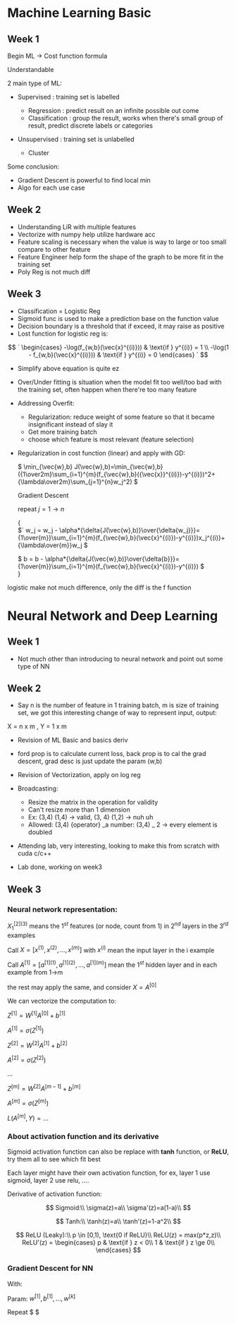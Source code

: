 # Machine Learning Basic

## Week 1

Begin ML -> Cost function formula

Understandable

2 main type of ML:

- Supervised : training set is labelled

  - Regression : predict result on an infinite possible out come
  - Classification : group the result, works when there's small group of result, predict discrete labels or categories

- Unsupervised : training set is unlabelled
  - Cluster

Some conclusion:

- Gradient Descent is powerful to find local min
- Algo for each use case

## Week 2

- Understanding LiR with multiple features
- Vectorize with numpy help utilize hardware acc
- Feature scaling is necessary when the value is way to large or too small compare to other feature
- Feature Engineer help form the shape of the graph to be more fit in the training set
- Poly Reg is not much diff

## Week 3

- Classification = Logistic Reg
- Sigmoid func is used to make a prediction base on the function value
- Decision boundary is a threshold that if exceed, it may raise as positive
- Lost function for logistic reg is:

$$
`
\begin{cases}
-\log(f_{w,b}(\vec{x}^{(i)})) & \text{if } y^{(i)} = 1 \\
-\log(1 - f_{w,b}(\vec{x}^{(i)})) & \text{if } y^{(i)} = 0
\end{cases}
`
$$

- Simplify above equation is quite ez
- Over/Under fitting is situation when the model fit too well/too bad with the training set, often happen when there're too many feature
- Addressing Overfit:
  - Regularization: reduce weight of some feature so that it became insignificant instead of slay it
  - Get more training batch
  - choose which feature is most relevant (feature selection)
- Regularization in cost function (linear) and apply with GD:

  $`
  \min_{\vec{w},b} J(\vec{w},b)=\min_{\vec{w},b}({1\over2m}\sum_{i=1}^{m}(f_{\vec{w},b}({\vec{x}}^{(i)})-y^{(i)})^2+{\lambda\over2m}\sum_{j=1}^{n}w_j^2)
  `$

  Gradient Descent

  repeat $j=1 \rightarrow n$ 
  
  {\
    $`
        w_j = w_j - \alpha*{\delta{J(\vec{w},b)}\over{\delta{w_j}}}={1\over{m}}\sum_{i=1}^{m}(f_{\vec{w},b}(\vec{x}^{(i)})-y^{(i)})x_j^{(i)}+{\lambda\over{m}}w_j 
    $

    $`
        b = b - \alpha*{\delta{J(\vec{w},b)}\over{\delta{b}}}={1\over{m}}\sum_{i=1}^{m}(f_{\vec{w},b}(\vec{x}^{(i)})-y^{(i)})
    `$\
  }

logistic make not much difference, only the diff is the f function

# Neural Network and Deep Learning

## Week 1

- Not much other than introducing to neural network and point out some type of NN

## Week 2

- Say n is the number of feature in 1 training batch, m is size of training set, we got this interesting change of way to represent input, output:

X = n x m , Y = 1 x m

- Revision of ML Basic and basics deriv
- ford prop is to calculate current loss, back prop is to cal the grad descent, grad desc is just update the param (w,b)
- Revision of Vectorization, apply on log reg
- Broadcasting:

  - Resize the matrix in the operation for validity
  - Can't resize more than 1 dimension
  - Ex: (3,4) (1,4) -> valid, (3, 4) (1,2) -> nuh uh
  - Allowed: (3,4) {operator} _a number: (3,4) _ 2 -> every element is doubled

- Attending lab, very interesting, looking to make this from scratch with cuda c/c++
- Lab done, working on week3

## Week 3

### Neural network representation:

$`X_{1}^{[2](3)}`$ means the $`1^{st}`$ features (or node, count from 1) in $`2^{nd}`$ layers in the $`3^{rd}`$ examples

Call $`X = [x^{(1)},x^{(2)},...,x^{(m)}]`$ with $`x^{(i)}`$ mean the input layer in the i example

Call $`A^{[1]} = [a^{[1](1)},a^{[1](2)},...,a^{[1](m)}]`$ mean the $`1^{st}`$ hidden layer and in each example from 1->m

the rest may apply the same, and consider $`X = A^{[0]}`$

We can vectorize the computation to:

$`Z^{[1]} = W^{[1]}A^{[0]}+b^{[1]}`$

$`A^{[1]} = \sigma(Z^{[1]})`$

$`Z^{[2]} = W^{[2]}A^{[1]}+b^{[2]} `$

$`A^{[2]} = \sigma(Z^{[2]})`$

$`... `$

$`Z^{[m]} = W^{[2]}A^{[m-1]}+b^{[m]}`$

$`A^{[m]} = \sigma(Z^{[m]})`$

$`L(A^{[m]},Y)=...`$


### About activation function and its derivative

Sigmoid activation function can also be replace with **tanh** function, or **ReLU**, try them all to see which fit best

Each layer might have their own activation function, for ex, layer 1 use sigmoid, layer 2 use relu, ....

Derivative of activation function:

$$
Sigmoid:\\
\sigma(z)=a\\
\sigma'(z)=a(1-a)\\
$$

$$
Tanh:\\
\tanh(z)=a\\
\tanh'(z)=1-a^2\\
$$

$$
ReLU (Leaky):\\
p \in [0,1), \text{0 if ReLU}\\
ReLU(z) = max(p*z,z)\\
ReLU'(z) =
\begin{cases}
p & \text{if } z < 0\\
1 & \text{if } z \ge 0\\
\end{cases}
$$

### Gradient Descent for NN

With:

Param: $` w^{[1]}, b^{[1]}, ... , w^{[k]} `$

Repeat $ $
